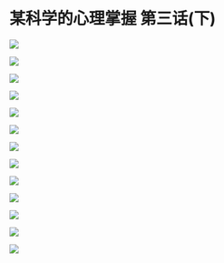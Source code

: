 # 某科学的心理掌握 第三话(下)

![](https://cnindex.github.io/Mental-Out/images/03/14.jpg)

![](https://cnindex.github.io/Mental-Out/images/03/15.jpg)

![](https://cnindex.github.io/Mental-Out/images/03/16.jpg)

![](https://cnindex.github.io/Mental-Out/images/03/17.jpg)

![](https://cnindex.github.io/Mental-Out/images/03/18.jpg)

![](https://cnindex.github.io/Mental-Out/images/03/19.jpg)

![](https://cnindex.github.io/Mental-Out/images/03/20.jpg)

![](https://cnindex.github.io/Mental-Out/images/03/21.jpg)

![](https://cnindex.github.io/Mental-Out/images/03/22.jpg)

![](https://cnindex.github.io/Mental-Out/images/03/23.jpg)

![](https://cnindex.github.io/Mental-Out/images/03/24.jpg)

![](https://cnindex.github.io/Mental-Out/images/03/25.jpg)

![](https://cnindex.github.io/Mental-Out/images/03/26.jpg)
